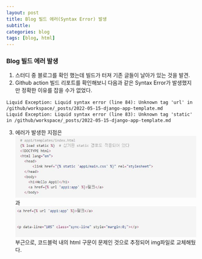 ```yaml
---
layout: post
title: Blog 빌드 에러(Syntax Error) 발생
subtitle: 
categories: blog
tags: [blog, html]
---
```


### Blog 빌드 에러 발생
1. 스터디 중 블로그를 확인 했는데 빌드가 터져 기존 글들이 날아가 있는 것을 발견.
2. Github action 빌드 리포트를 확인해보니 다음과 같은 Syntax Error가 발생했지만 정확한 이유를 잡을 수가 없었다.
```
Liquid Exception: Liquid syntax error (line 84): Unknown tag 'url' in /github/workspace/_posts/2022-05-15-django-app-template.md
Liquid Exception: Liquid syntax error (line 83): Unknown tag 'static' in /github/workspace/_posts/2022-05-15-django-app-template.md
```
3. 에러가 발생한 지점은 ![html1](./_img/template-html1.JPG)과 ![html2](./_img/template-html2.JPG) 부근으로, 코드블럭 내의 html 구문이 문제인 것으로 추정되어 img파일로 교체해뒀다.